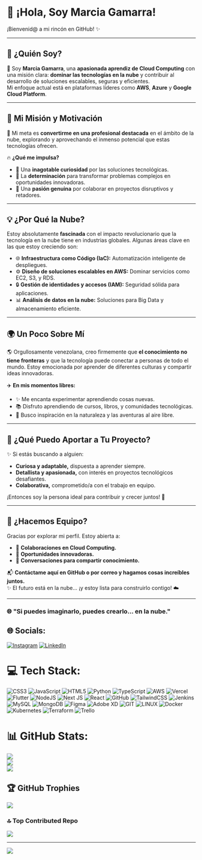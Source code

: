# 💫 **¡Hola, Soy Marcia Gamarra!**  
¡Bienvenid@ a mi rincón en GitHub! ✨  

---

## 🌟 **¿Quién Soy?**
👋 Soy **Marcia Gamarra**, una **apasionada aprendiz de Cloud Computing** con una misión clara: **dominar las tecnologías en la nube** y contribuir al desarrollo de soluciones escalables, seguras y eficientes.  
Mi enfoque actual está en plataformas líderes como **AWS**, **Azure** y **Google Cloud Platform**.

---

## 🚀 **Mi Misión y Motivación**
🎯 Mi meta es **convertirme en una profesional destacada** en el ámbito de la nube, explorando y aprovechando el inmenso potencial que estas tecnologías ofrecen.  

🔥 **¿Qué me impulsa?**  
- 🧠 Una **inagotable curiosidad** por las soluciones tecnológicas.  
- 💪 La **determinación** para transformar problemas complejos en oportunidades innovadoras.  
- 🤝 Una **pasión genuina** por colaborar en proyectos disruptivos y retadores.  

---

## 💡 **¿Por Qué la Nube?**
Estoy absolutamente **fascinada** con el impacto revolucionario que la tecnología en la nube tiene en industrias globales. Algunas áreas clave en las que estoy creciendo son:  

- 🌐 **Infraestructura como Código (IaC):** Automatización inteligente de despliegues.  
- ⚙️ **Diseño de soluciones escalables en AWS:** Dominar servicios como EC2, S3, y RDS.  
- 🔒 **Gestión de identidades y accesos (IAM):** Seguridad sólida para aplicaciones.  
- 📊 **Análisis de datos en la nube:** Soluciones para Big Data y almacenamiento eficiente.  

---

## 🌍 **Un Poco Sobre Mí**
🌎 Orgullosamente venezolana, creo firmemente que **el conocimiento no tiene fronteras** y que la tecnología puede conectar a personas de todo el mundo. Estoy emocionada por aprender de diferentes culturas y compartir ideas innovadoras.  

✈️ **En mis momentos libres:**  
- ✨ Me encanta experimentar aprendiendo cosas nuevas.  
- 📚 Disfruto aprendiendo de cursos, libros, y comunidades tecnológicas.  
- 🌄 Busco inspiración en la naturaleza y las aventuras al aire libre.  

---

## 💼 **¿Qué Puedo Aportar a Tu Proyecto?**
✨ Si estás buscando a alguien:  
- **Curiosa y adaptable,** dispuesta a aprender siempre.  
- **Detallista y apasionada,** con interés en proyectos tecnológicos desafiantes.  
- **Colaborativa,** comprometido/a con el trabajo en equipo.  

¡Entonces soy la persona ideal para contribuir y crecer juntos! 🌟  

---

## 🤝 **¿Hacemos Equipo?**
Gracias por explorar mi perfil. Estoy abierta a:  
- 🌟 **Colaboraciones en Cloud Computing.**  
- 🚀 **Oportunidades innovadoras.**  
- 💬 **Conversaciones para compartir conocimiento.**  

📬 **Contáctame aquí en GitHub o por correo y hagamos cosas increíbles juntos.**  
✨ El futuro está en la nube... ¡y estoy lista para construirlo contigo! ☁️  

---

### 🌐 **"Si puedes imaginarlo, puedes crearlo... en la nube."**



## 🌐 Socials:
[![Instagram](https://img.shields.io/badge/Instagram-%23E4405F.svg?logo=Instagram&logoColor=white)](https://instagram.com/@gmarcedev) [![LinkedIn](https://img.shields.io/badge/LinkedIn-%230077B5.svg?logo=linkedin&logoColor=white)](https://linkedin.com/in/in/marcia-gamarra-41b77a119) 

# 💻 Tech Stack:
![CSS3](https://img.shields.io/badge/css3-%231572B6.svg?style=for-the-badge&logo=css3&logoColor=white) ![JavaScript](https://img.shields.io/badge/javascript-%23323330.svg?style=for-the-badge&logo=javascript&logoColor=%23F7DF1E) ![HTML5](https://img.shields.io/badge/html5-%23E34F26.svg?style=for-the-badge&logo=html5&logoColor=white) ![Python](https://img.shields.io/badge/python-3670A0?style=for-the-badge&logo=python&logoColor=ffdd54) ![TypeScript](https://img.shields.io/badge/typescript-%23007ACC.svg?style=for-the-badge&logo=typescript&logoColor=white) ![AWS](https://img.shields.io/badge/AWS-%23FF9900.svg?style=for-the-badge&logo=amazon-aws&logoColor=white) ![Vercel](https://img.shields.io/badge/vercel-%23000000.svg?style=for-the-badge&logo=vercel&logoColor=white) ![Flutter](https://img.shields.io/badge/Flutter-%2302569B.svg?style=for-the-badge&logo=Flutter&logoColor=white) ![NodeJS](https://img.shields.io/badge/node.js-6DA55F?style=for-the-badge&logo=node.js&logoColor=white) ![Next JS](https://img.shields.io/badge/Next-black?style=for-the-badge&logo=next.js&logoColor=white) ![React](https://img.shields.io/badge/react-%2320232a.svg?style=for-the-badge&logo=react&logoColor=%2361DAFB) ![GitHub](https://img.shields.io/badge/GitHub-%23121011.svg?style=for-the-badge&logo=github&logoColor=white) ![TailwindCSS](https://img.shields.io/badge/tailwindcss-%2338B2AC.svg?style=for-the-badge&logo=tailwind-css&logoColor=white) ![Jenkins](https://img.shields.io/badge/jenkins-%232C5263.svg?style=for-the-badge&logo=jenkins&logoColor=white) ![MySQL](https://img.shields.io/badge/mysql-%2300f.svg?style=for-the-badge&logo=mysql&logoColor=white) ![MongoDB](https://img.shields.io/badge/MongoDB-%234ea94b.svg?style=for-the-badge&logo=mongodb&logoColor=white) 	![Figma](https://img.shields.io/badge/figma-%23F24E1E.svg?style=for-the-badge&logo=figma&logoColor=white) ![Adobe XD](https://img.shields.io/badge/Adobe%20XD-470137?style=for-the-badge&logo=Adobe%20XD&logoColor=#FF61F6) ![GIT](https://img.shields.io/badge/Git-fc6d26?style=for-the-badge&logo=git&logoColor=white) ![LINUX](https://img.shields.io/badge/Linux-FCC624?style=for-the-badge&logo=linux&logoColor=black) ![Docker](https://img.shields.io/badge/docker-%230db7ed.svg?style=for-the-badge&logo=docker&logoColor=white) ![Kubernetes](https://img.shields.io/badge/kubernetes-%23326ce5.svg?style=for-the-badge&logo=kubernetes&logoColor=white) ![Terraform](https://img.shields.io/badge/terraform-%235835CC.svg?style=for-the-badge&logo=terraform&logoColor=white) ![Trello](https://img.shields.io/badge/Trello-%23026AA7.svg?style=for-the-badge&logo=Trello&logoColor=white)
# 📊 GitHub Stats:
![](https://github-readme-stats.vercel.app/api?username=GMarce&theme=radical&hide_border=false&include_all_commits=false&count_private=false)<br/>
![](https://github-readme-streak-stats.herokuapp.com/?user=GMarce&theme=radical&hide_border=false)<br/>
![](https://github-readme-stats.vercel.app/api/top-langs/?username=GMarce&theme=radical&hide_border=false&include_all_commits=false&count_private=false&layout=compact)

## 🏆 GitHub Trophies
![](https://github-profile-trophy.vercel.app/?username=GMarce&theme=radical&no-frame=false&no-bg=true&margin-w=4)

### 🔝 Top Contributed Repo
![](https://github-contributor-stats.vercel.app/api?username=GMarce&limit=5&theme=dark&combine_all_yearly_contributions=true)

---
[![](https://visitcount.itsvg.in/api?id=GMarce&icon=0&color=0)](https://visitcount.itsvg.in)

<!-- Proudly created with GPRM ( https://gprm.itsvg.in ) -->
